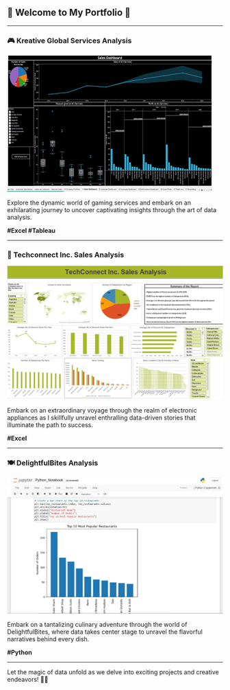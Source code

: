 ## 🌟 Welcome to My Portfolio 🌟

---

### 🎮 Kreative Global Services Analysis 

[![Kreative Global Services Thumbnail](images/CGS/Thumbnail1.png)](/Pages/KGS_analysis)

Explore the dynamic world of gaming services and embark on an exhilarating journey to uncover captivating insights through the art of data analysis.

**#Excel #Tableau**

---

### 💼 Techconnect Inc. Sales Analysis

[![Techconnect Inc. Sales Analysis Thumbnail](images/TCS/Techconnect_thumbnail.png)](/Pages/Techconnect_Sales_Analysis)

Embark on an extraordinary voyage through the realm of electronic appliances as I skillfully unravel enthralling data-driven stories that illuminate the path to success.

**#Excel**

---

### 🍽️ DelightfulBites Analysis

[![DelightfulBites Analysis Thumbnail](images/DB/DelightfulBites_Thumbnail.png)](/Pages/DelightfulBites_Analysis)

Embark on a tantalizing culinary adventure through the world of DelightfulBites, where data takes center stage to unravel the flavorful narratives behind every dish.

**#Python**

---

Let the magic of data unfold as we delve into exciting projects and creative endeavors! 🚀🌌
